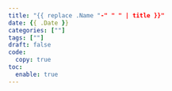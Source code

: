 ```yaml
---
title: "{{ replace .Name "-" " " | title }}"
date: {{ .Date }}
categories: [""]
tags: [""]
draft: false
code:
  copy: true
toc:
  enable: true
---
```


